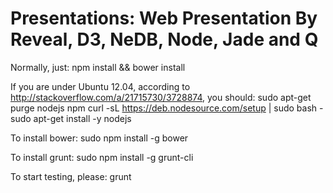 Presentations: Web Presentation By Reveal, D3, NeDB, Node, Jade and Q
=====================================================================

Normally, just:
npm install && bower install

If you are under Ubuntu 12.04, according to http://stackoverflow.com/a/21715730/3728874, you should:
sudo apt-get purge nodejs npm
curl -sL https://deb.nodesource.com/setup | sudo bash -
sudo apt-get install -y nodejs

To install bower:
sudo npm install -g bower

To install grunt:
sudo npm install -g grunt-cli

To start testing, please:
grunt
